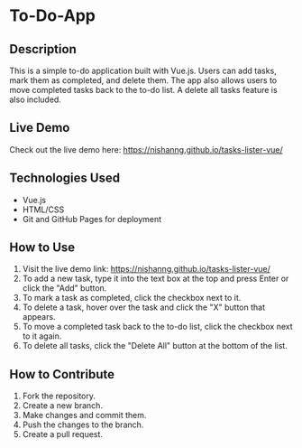 # To-Do-App

## Description
This is a simple to-do application built with Vue.js. Users can add tasks, mark them as completed, and delete them. The app also allows users to move completed tasks back to the to-do list. A delete all tasks feature is also included.

## Live Demo
Check out the live demo here: https://nishanng.github.io/tasks-lister-vue/

## Technologies Used
- Vue.js
- HTML/CSS
- Git and GitHub Pages for deployment

## How to Use
1. Visit the live demo link: https://nishanng.github.io/tasks-lister-vue/
2. To add a new task, type it into the text box at the top and press Enter or click the "Add" button.
3. To mark a task as completed, click the checkbox next to it.
4. To delete a task, hover over the task and click the "X" button that appears.
5. To move a completed task back to the to-do list, click the checkbox next to it again.
6. To delete all tasks, click the "Delete All" button at the bottom of the list.

## How to Contribute
1. Fork the repository.
2. Create a new branch.
3. Make changes and commit them.
4. Push the changes to the branch.
5. Create a pull request.


